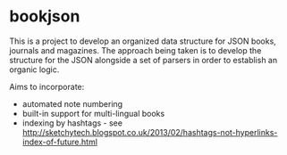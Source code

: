 bookjson
========

This is a project to develop an organized data structure for JSON books, journals and magazines. The approach being taken is to develop the structure for the JSON alongside a set of parsers in order to establish an organic logic.

Aims to incorporate:

- automated note numbering
- built-in support for multi-lingual books
- indexing by hashtags - see http://sketchytech.blogspot.co.uk/2013/02/hashtags-not-hyperlinks-index-of-future.html
  
